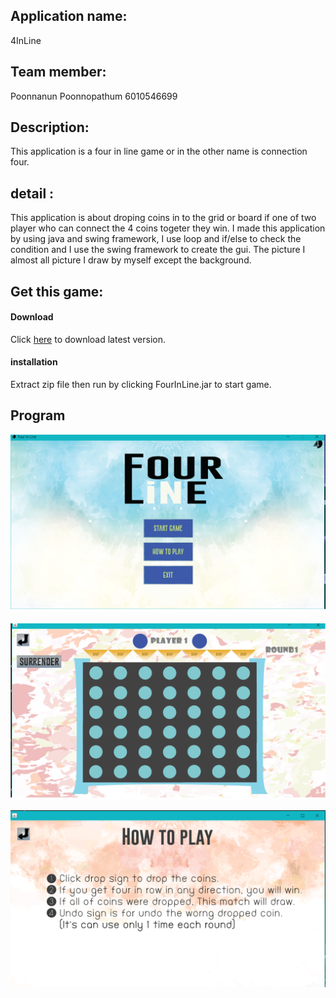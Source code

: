 ## Application name: 
4InLine
## Team member: 
Poonnanun Poonnopathum 6010546699
## Description:
This application is a four in line game or in the other name is connection four.
## detail :
  This application is about droping coins in to the grid or board if one of two player who can connect the 4 coins togeter they win. I made this application by using java and swing framework, I use loop and if/else to check the condition and I use the swing framework to create the gui. The picture I almost all picture I draw by myself except the background.
## Get this game:
#### Download
Click [here](https://github.com/poonnanun/FourInLine/releases/download/v1.1/FourInLine.rar) to download latest version.
#### installation
Extract zip file then run by clicking FourInLine.jar to start game.
## Program

![MainMenu](src/ReadmePic/MainMenu.png)

![Gameplay](src/ReadmePic/Game.png)

![How to play](src/ReadmePic/HowTo.png)
